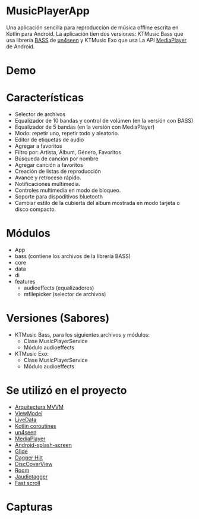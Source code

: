 # MusicPlayerApp

Una aplicación sencilla para reproducción de música offline escrita en Kotlin para Android. La aplicación tien dos versiones: KTMusic Bass que usa librería [BASS](https://www.un4seen.com/) de [un4seen](https://www.un4seen.com/) y KTMusic Exo que usa La API [MediaPlayer](https://developer.android.com/media/media3/exoplayer) de Android.

# Demo

# Características

- Selector de archivos
- Equalizador de 10 bandas y control de volúmen (en la versión con BASS)
- Equalizador de 5 bandas (en la versión con MediaPlayer)
- Modo: repetir uno, repetir todo y aleatorio.
- Editor de etiquetas de audio
- Agregar a favoritos
- Filtro por: Artista, Álbum, Género, Favoritos
- Búsqueda de canción por nombre
- Agregar canción a favoritos
- Creación de listas de reproducción
- Avance y retroceso rápido.
- Notificaciones multimedia.
- Controles multimedia en modo de bloqueo.
- Soporte para dispoditivos bluetooth
- Cambiar estilo de la cubierta del album mostrada en modo tarjeta o disco compacto.

# Módulos
- App
- bass (contiene los archivos de la librería BASS)
- core
- data
- di
- features
  - audioeffects (equalizadores)
  - mfilepicker (selector de archivos)
    
# Versiones (Sabores)
- KTMusic Bass, para los siguientes archivos y módulos:
  - Clase MusicPlayerService
  - Módulo audioeffects
- KTMusic Exo:
  - Clase MusicPlayerService
  - Módulo audioeffects
    
# Se utilizó en el proyecto
- [Arquitectura MVVM](https://developer.android.com/jetpack/guide)
- [ViewModel](https://developer.android.com/jetpack/androidx/releases/lifecycle)
- [LiveData](https://developer.android.com/topic/libraries/architecture/livedata)
- [Kotlin coroutines](https://developer.android.com/kotlin/coroutines)
- [un4seen](https://www.un4seen.com/)
- [MediaPlayer](https://developer.android.com/media/media3/exoplayer)
- [Android-splash-screen](https://developer.android.com/develop/ui/views/launch/splash-screen)
- [Glide](https://developer.android.com/training/dependency-injection/hilt-android)
- [Dagger Hilt](https://developer.android.com/training/dependency-injection/hilt-android)
- [DiscCoverView](https://github.com/hall9zeha/DiscCoverView)
- [Room](https://developer.android.com/jetpack/androidx/releases/room?gclid=EAIaIQobChMIh-Hoi7C_-gIVRxXUAR2kZAAsEAAYASAAEgJnivD_BwE&gclsrc=aw.ds)
- [Jaudiotagger](https://www.jthink.net/jaudiotagger/)
- [Fast scroll](https://github.com/L4Digital/FastScroll/tree/main)

# Capturas

